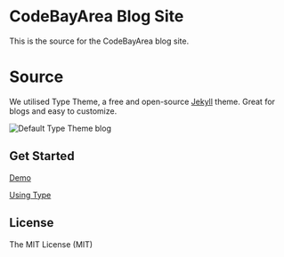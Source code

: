 # CodeBayArea Blog Site
This is the source for the CodeBayArea blog site.

# Source
We utilised Type Theme, a free and open-source [Jekyll](http://jekyllrb.com) theme. Great for blogs and easy to customize.

![Default Type Theme blog](https://cloud.githubusercontent.com/assets/816965/5142407/19742e48-71d6-11e4-8d9d-fdfe010784f0.png)

## Get Started

[Demo](https://rohanchandra.github.io/type-theme/)

[Using Type](https://rohanchandra.github.io/project/type/)

## License
The MIT License (MIT)
